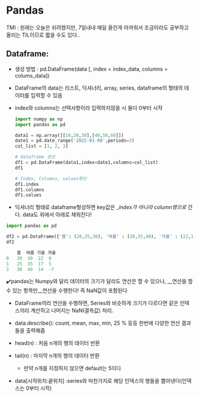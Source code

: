 # Pandas

TMI : 원래는 오늘은 쉬려했지만, 7일내내 매일 올린게 아까워서 조금이라도 공부하고 올리는 TIL이므로 짧을 수도 있다..

## Dataframe:

- 생성 방법 : pd.DataFrame(data [, index = index_data, columns = colums_data])

- DataFrame의 data는 리스트, 딕셔너리, array, series, dataframe의 형태의 데이터를 입력할 수 있음

- index와 columns는 선택사항이라 입력하지않을 시 둘다 0부터 시작

  ```python
  import numpy as np
  import pandas as pd
  
  data1 = np.array([[10,20,30],[40,50,60]])
  date1 = pd.date_range('2022-01-08',periods=2)
  col_list = [1, 2, 3]
  
  # dataframe 생성
  df1 = pd.DataFrame(data1,index=date1,columns=col_list)
  df1
  
  # Index, Columns, values확인
  df1.index
  df1.columns
  df1.values
  ```



- 딕셔너리 형태로 dataframe형성하면 key값은 __index가 아니라 column명으로_ 간다. data도 위에서 아래로 채워진다!

```python
import pandas as pd

df2 = pd.DataFrame({'봄': (20,25,30), '여름' : (30,35,40), '가을' : (22,17,14), '겨울' : (0,5,-7)})
df2

	봄  여름 가을 겨울
0	20	30	22	0
1	25	35	17	5
2	30	40	14	-7
```

 

:heavy_check_mark:pandas는 Numpy와 달리 데이터의 크기가 달라도 연산은 할 수 있으나, __연산을 할 수 있는 항목만__연산을 수행한다! 즉 NaN값이 포함된다

- DataFrame끼리 연산을 수행하면, Series와 비슷하게 크기가 다르다면 같은 인덱스끼리 계산하고 나머지는 NaN(결측값) 처리.

- data.describe(): count, mean, max, min, 25 % 등등 한번에 다양한 연산 결과들을 출력해줌

- head(n) : 처음 n개의 행의 데이터 반환 
- tail(n) : 마지막 n개의 행의 데이터 반환
  - 만약 n개를 지정하지 않으면 default는 5이다
- data[시작위치:끝위치] :series와 마찬가지로 해당 인덱스의 행들을 뽑아낸다(인덱스는 0부터 시작)
